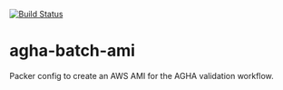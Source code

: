 [![Build Status](https://travis-ci.org/umccr/agha-batch-ami.svg?branch=master)](https://travis-ci.org/umccr/agha-batch-ami)

# agha-batch-ami
Packer config to create an AWS AMI for the AGHA validation workflow.
